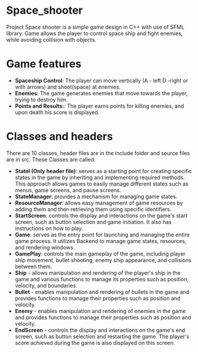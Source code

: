 # Space_shooter

Project Space shooter is a simple game design in C++ with use of SFML library. Game allows the player to control space ship and fight enemies, while avoiding collision with objects.

# Game features
- **Spaceship Control**: The player can move vertically (A - left D -right or with arrows) and shoot(space) at enemies.
- **Enemies**: The game generates enemies that move towards the player, trying to destroy him.
- **Points and Results:**: The player earns points for killing enemies, and upon death his score is displayed.

# Classes and headers
There are 10 classes, header files are in the include folder and source files are in src. These Classes are called:
- **Statel (Only header file)**: serves as a starting point for creating specific states in the game by inheriting and implementing required methods. This approach allows games to easily manage different states such as menus, game screens, and pause screens.
- **StateManager**:  provides a mechanism for managing game states.
- **ResourceManager**: allows easy management of game resources by adding them and then retrieving them using specific identifiers.
- **StartScreen**: controls the display and interactions on the game's start screen, such as button selection and game initiation. It also has instructions on how to play.
- **Game**: serves as the entry point for launching and managing the entire game process. It utilizes Backend to manage game states, resources, and rendering windows.
- **GamePlay**: controls the main gameplay of the game, including player ship movement, bullet shooting, enemy ship appearance, and collisions between them.
- **Ship** - allows manipulation and rendering of the player's ship in the game and various functions to manage its properties such as position, velocity, and boundaries.
- **Bullet** - enables manipulation and rendering of bullets in the game and provides functions to manage their properties such as position and velocity.
- **Enemy** - enables manipulation and rendering of enemies in the game and provides functions to manage their properties such as position and velocity.
- **EndScreen** - controls the display and interactions on the game's end screen, such as button selection and restarting the game. The player's score achieved during the game is also displayed on this screen.
